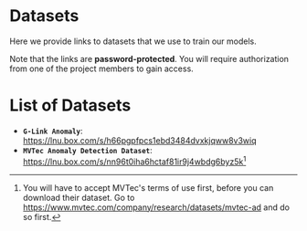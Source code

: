 # Datasets

Here we provide links to datasets that we use to train our models.

Note that the links are **password-protected**. You will require authorization from one of the project members to gain access.


# List of Datasets

* **`G-Link Anomaly`**: <https://lnu.box.com/s/h66pgpfpcs1ebd3484dvxkjqww8v3wiq>
* **`MVTec Anomaly Detection Dataset`**: <https://lnu.box.com/s/nn96t0iha6hctaf81ir9j4wbdg6byz5k>[^1]

[^1]: You will have to accept MVTec's terms of use first, before you can download their dataset. Go to <https://www.mvtec.com/company/research/datasets/mvtec-ad> and do so first.
